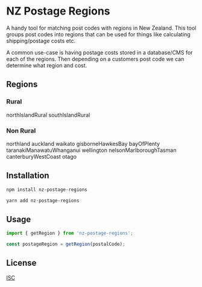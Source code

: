 # NZ Postage Regions

A handy tool for matching post codes with regions in New Zealand. This tool groups post codes into regions that can be used for things like calculating shipping/postage costs etc.

A common use-case is having postage costs stored in a database/CMS for each of the regions. Then depending on a customers post code we can determine what region and cost.

## Regions

### Rural
northIslandRural
southIslandRural

### Non Rural
northland
auckland
waikato
gisborneHawkesBay
bayOfPlenty
taranakiManawatuWhanganui
wellington
nelsonMarlboroughTasman
canterburyWestCoast
otago

## Installation

```sh
npm install nz-postage-regions
```

```sh
yarn add nz-postage-regions
```

## Usage

```js
import { getRegion } from 'nz-postage-regions';

const postageRegion = getRegion(postalCode);
```

## License

[ISC](https://choosealicense.com/licenses/isc/)
